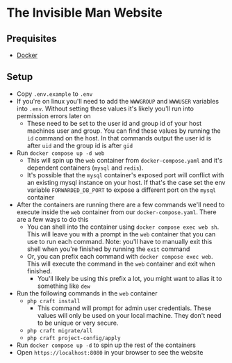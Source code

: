 # The Invisible Man Website

## Prequisites
- [Docker](https://www.docker.com/)

## Setup
- Copy `.env.example` to `.env`
- If you're on linux you'll need to add the `WWWGROUP` and `WWWUSER` variables into `.env`. Without setting these values it's likely you'll run into permission errors later on
    - These need to be set to the user id and group id of your host machines user and group. You can find these values by running the `id` command on the host. In that commands output the user id is after `uid` and the group id is after `gid`
- Run `docker compose up -d web`
    - This will spin up the `web` container from `docker-compose.yaml` and it's dependent containers (`mysql` and `redis`).
    - It's possible that the `mysql` container's exposed port will conflict with an existing mysql instance on your host. If that's the case set the env variable `FORWARDED_DB_PORT` to expose a different port on the `mysql` container 
- After the containers are running there are a few commands we'll need to execute inside the `web` container from our `docker-compose.yaml`. There are a few ways to do this
    - You can shell into the container using `docker compose exec web sh`. This will leave you with a prompt in the `web` container that you can use to run each command.
        Note: you'll have to manually exit this shell when you're finished by running the `exit` command
    - Or, you can prefix each command with `docker compose exec web`. This will execute the command in the `web` container and exit when finished.
        - You'll likely be using this prefix a lot, you might want to alias it to something like `dew`
- Run the following commands in the `web` container
    - `php craft install`
        - This command will prompt for admin user credentials. These values will only be used on your local machine. They don't need to be unique or very secure.
    - `php craft migrate/all`
    - `php craft project-config/apply`
- Run `docker compose up -d` to spin up the rest of the containers
- Open `https://localhost:8080` in your browser to see the website
